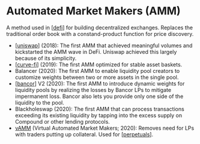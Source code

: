 # Automated Market Makers (AMM)

A method used in [[defi]] for building decentralized exchanges. Replaces the traditional order book with a constand-product function for price discovery.

* [[uniswap]] (2018): The first AMM that achieved meaningful volumes and kickstarted the AMM wave in DeFi. Uniswap achieved this largely because of its simplicity.
* [[curve-fi]] (2019): The first AMM optimized for stable asset baskets.
* Balancer (2020): The first AMM to enable liquidity pool creators to customize weights between two or more assets in the single pool.
* [[bancor]] V2 (2020): The first AMM to introduce dynamic weights for liquidity pools by realizing the losses by Bancor LPs to mitigate impermanent loss. Bancor also lets you provide only one side of the liquidity to the pool.
* Blackholeswap (2020): The first AMM that can process transactions exceeding its existing liquidity by tapping into the excess supply on Compound or other lending protocols.
* [vAMM](https://medium.com/perpetual-protocol/a-deep-dive-into-our-virtual-amm-vamm-40345c522eeb) (Virtual Automated Market Makers; 2020): Removes need for LPs with traders putting up collateral. Used for [[perpetuals]].

[//begin]: # "Autogenerated link references for markdown compatibility"
[defi]: defi "DeFi"
[uniswap]: uniswap "Uniswap (V1)"
[curve-fi]: curve-fi "Curve Finance"
[bancor]: bancor "Bancor"
[perpetuals]: perpetuals "Perpetuals"
[//end]: # "Autogenerated link references"
